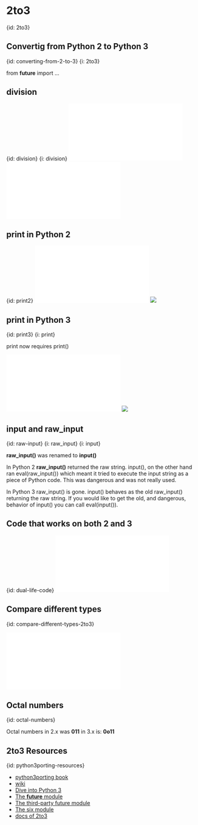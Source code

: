 # 2to3
{id: 2to3}

## Convertig from Python 2 to Python 3
{id: converting-from-2-to-3}
{i: 2to3}


from __future__ import ...




## division
{id: division}
{i: division}
![](examples/2to3/div2.py)
![](examples/2to3/div3.py)


## print in Python 2
{id: print2}
![](examples/2to3/print2.py)
![](examples/2to3/print2.out)


## print in Python 3
{id: print3}
{i: print}

print now requires print()

![](examples/2to3/print3.py)
![](examples/2to3/print3.out)


## input and raw_input
{id: raw-input}
{i: raw_input}
{i: input}


<b>raw_input()</b> was renamed to <b>input()</b>

In Python 2 <b>raw_input()</b> returned the raw string. input(), on the other hand ran eval(raw_input())
which meant it tried to execute the input string as a piece of Python code. This was dangerous and was not really used.


In Python 3 raw_input() is gone. input() behaves as the old raw_input() returning the raw string. If you would like to get the old,
and dangerous, behavior of input() you can call eval(input()).


## Code that works on both 2 and 3
{id: dual-life-code}
![](examples/2to3/2and3.py)


## Compare different types
{id: compare-different-types-2to3}

![](examples/2to3/compare.py)


## Octal numbers
{id: octal-numbers}

Octal numbers in 2.x was <b>011</b> in 3.x is: <b>0o11</b>


## 2to3 Resources
{id: python3porting-resources}

* [python3porting book](http://python3porting.com/)
* [wiki](https://wiki.python.org/moin/PortingPythonToPy3k)
* [Dive into Python 3](http://www.diveintopython3.net/porting-code-to-python-3-with-2to3.html)
* [The __future__ module](http://docs.python.org/2/library/__future__.html)
* [The third-party future module](http://python-future.org/)
* [The six module](http://pythonhosted.org/six/)
* [docs of 2to3](http://docs.python.org/2/library/2to3.html)

